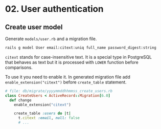 # 02. User authentication

## Create user model

Generate `models/user.rb` and a migration file.

```bash
rails g model User email:citext:uniq full_name password_digest:string
```

`citext` stands for case-insensitive text.
It is a special type in PostgreSQL that behaves as text
but it is processed with `LOWER` function before comparisons.

To use it you need to enable it.
In generated migration file add `enable_extension("citext")` before `create_table` statement.

```ruby
# file: db/migrate/yyyymmddhhmmss_create_users.rb
class CreateUsers < ActiveRecord::Migration[6.0]
  def change
    enable_extension("citext")

    create_table :users do |t|
      t.citext :email, null: false
      # ...
```

